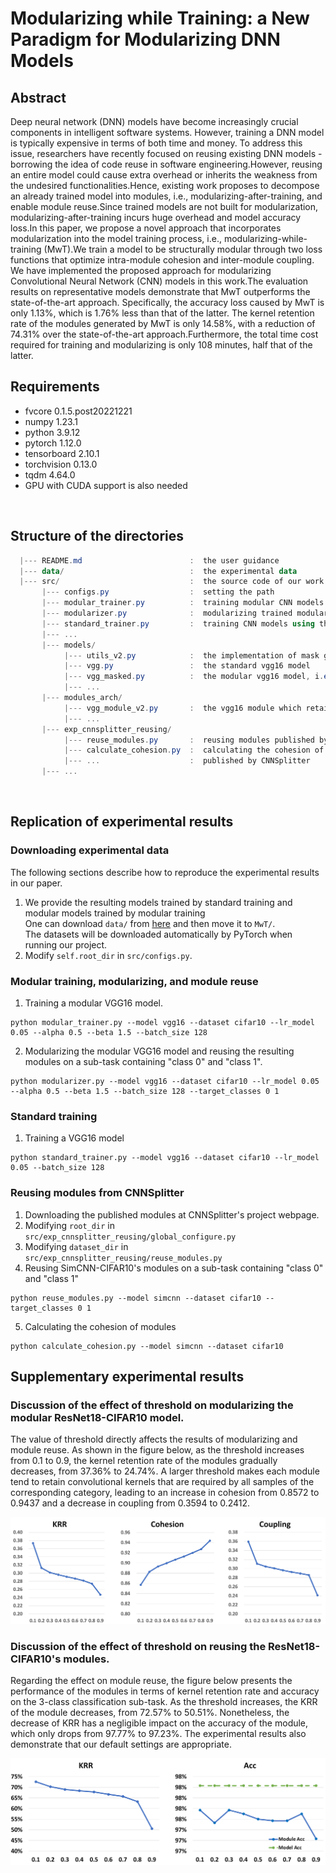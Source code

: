 # Modularizing while Training: a New Paradigm for Modularizing DNN Models
## Abstract
Deep neural network (DNN) models have become increasingly crucial components in intelligent software systems. However, training a DNN model is typically expensive in terms of both time and money. To address this issue, researchers have recently focused on reusing existing DNN models - borrowing the idea of code reuse in software engineering.However, reusing an entire model could cause extra overhead or inherits the weakness from the undesired functionalities.Hence, existing work proposes to decompose an already trained model into modules, i.e., modularizing-after-training, and enable module reuse.Since trained models are not built for modularization, modularizing-after-training incurs huge overhead and model accuracy loss.In this paper, we propose a novel approach that incorporates modularization into the model training process, i.e., modularizing-while-training (MwT).We train a model to be structurally modular through two loss functions that optimize intra-module cohesion and inter-module coupling. We have implemented the proposed approach for modularizing Convolutional Neural Network (CNN) models in this work.The evaluation results on representative models demonstrate that MwT outperforms the state-of-the-art approach. Specifically, the accuracy loss caused by MwT is only 1.13%, which is 1.76% less than that of the latter. The kernel retention rate of the modules generated by MwT is only 14.58%, with a reduction of 74.31% over the state-of-the-art approach.Furthermore, the total time cost required for training and modularizing is only 108 minutes, half that of the latter.
## Requirements
+ fvcore 0.1.5.post20221221<br>
+ numpy 1.23.1<br>
+ python 3.9.12<br>
+ pytorch 1.12.0<br>
+ tensorboard 2.10.1<br>
+ torchvision 0.13.0<br>
+ tqdm 4.64.0 <br>
+ GPU with CUDA support is also needed

<br>

## Structure of the directories
```powershell
  |--- README.md                        :  the user guidance
  |--- data/                            :  the experimental data
  |--- src/                             :  the source code of our work
       |--- configs.py                  :  setting the path
       |--- modular_trainer.py          :  training modular CNN models
       |--- modularizer.py              :  modularizing trained modular CNN models and then reusing modules on sub-tasks
       |--- standard_trainer.py         :  training CNN models using the standard training method 
       |--- ...
       |--- models/                    
            |--- utils_v2.py            :  the implementation of mask generator 
            |--- vgg.py                 :  the standard vgg16 model
            |--- vgg_masked.py          :  the modular vgg16 model, i.e., the standard vgg16 model with mask generators
            |--- ...
       |--- modules_arch/
            |--- vgg_module_v2.py       :  the vgg16 module which retains only relevant kernels and removes mask generators.
            |--- ...
       |--- exp_cnnsplitter_reusing/
            |--- reuse_modules.py       :  reusing modules published by CNNSplitter on sub-tasks
            |--- calculate_cohesion.py  :  calculating the cohesion of modules
            |--- ...                    :  published by CNNSplitter
       |--- ...
```

<br>

## Replication of experimental results
### Downloading experimental data
The following sections describe how to reproduce the experimental results in our paper. 
1. We provide the resulting models trained by standard training and modular models trained by modular training<br>
One can download `data/` from [here](https://mega.nz/file/1T8ExJrL#uUr2Jh-j1NN0m575mojKDPiDvn0aZVw_tRIeq9GbhXE) and then move it to `MwT/`.<br>
The datasets will be downloaded automatically by PyTorch when running our project. 
2. Modify `self.root_dir` in `src/configs.py`.

### Modular training, modularizing, and module reuse
1. Training a modular VGG16 model.
```commandline
python modular_trainer.py --model vgg16 --dataset cifar10 --lr_model 0.05 --alpha 0.5 --beta 1.5 --batch_size 128
```

2. Modularizing the modular VGG16 model and reusing the resulting modules on a sub-task containing "class 0" and "class 1".
```commandline
python modularizer.py --model vgg16 --dataset cifar10 --lr_model 0.05 --alpha 0.5 --beta 1.5 --batch_size 128 --target_classes 0 1
```

### Standard training
1. Training a VGG16 model
```commandline
python standard_trainer.py --model vgg16 --dataset cifar10 --lr_model 0.05 --batch_size 128
```

### Reusing modules from CNNSplitter
1. Downloading the published modules at CNNSplitter's project webpage.
2. Modifying `root_dir` in `src/exp_cnnsplitter_reusing/global_configure.py`
3. Modifying `dataset_dir` in `src/exp_cnnsplitter_reusing/reuse_modules.py`
4. Reusing SimCNN-CIFAR10's modules on a sub-task containing "class 0" and "class 1"
```commandline
python reuse_modules.py --model simcnn --dataset cifar10 --target_classes 0 1
```
5. Calculating the cohesion of modules
```commandline
python calculate_cohesion.py --model simcnn --dataset cifar10
```

## Supplementary experimental results
### Discussion of the effect of threshold on modularizing the modular ResNet18-CIFAR10 model.
The value of threshold directly affects the results of modularizing and module reuse. 
As shown in the figure below, as the threshold increases from 0.1 to 0.9, the kernel retention rate of the modules gradually decreases, from 37.36% to 24.74%. 
A larger threshold makes each module tend to retain convolutional kernels that are required by all samples of the corresponding category, leading to an increase in cohesion from 0.8572 to 0.9437 and a decrease in coupling from 0.3594 to 0.2412. 

![img](https://github.com/qibinhang/MwT/blob/main/src/rq4_thres_modularize.png)


### Discussion of the effect of threshold on reusing the ResNet18-CIFAR10's modules.
Regarding the effect on module reuse, the figure below presents the performance of the modules in terms of kernel retention rate and accuracy on the 3-class classification sub-task. 
As the threshold increases, the KRR of the module decreases, from 72.57% to 50.51%. 
Nonetheless, the decrease of KRR has a negligible impact on the accuracy of the module, which only drops from 97.77% to 97.23%. 
The experimental results also demonstrate that our default settings are appropriate.

![img](https://github.com/qibinhang/MwT/blob/main/src/rq4_thres_reuse.png)
